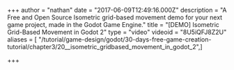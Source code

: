 +++
author = "nathan"
date = "2017-06-09T12:49:16.000Z"
description = "A Free and Open Source Isometric grid-based movement demo for your next game project, made in the Godot Game Engine."
title = "[DEMO] Isometric Grid-Based Movement in Godot 2"
type = "video"
videoid = "8U5iQFJ8Z2U"
aliases = [ "/tutorial/game-design/godot/30-days-free-game-creation-tutorial/chapter3/20__isometric_gridbased_movement_in_godot_2",]

+++